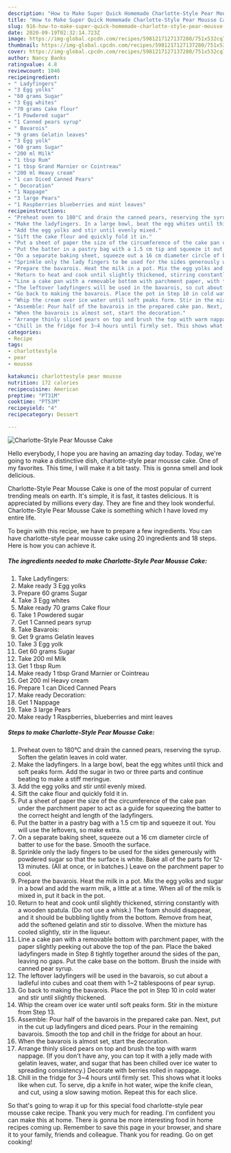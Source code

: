 ```yaml
---
description: "How to Make Super Quick Homemade Charlotte-Style Pear Mousse Cake"
title: "How to Make Super Quick Homemade Charlotte-Style Pear Mousse Cake"
slug: 916-how-to-make-super-quick-homemade-charlotte-style-pear-mousse-cake
date: 2020-09-19T02:32:14.723Z
image: https://img-global.cpcdn.com/recipes/5981217127137280/751x532cq70/charlotte-style-pear-mousse-cake-recipe-main-photo.jpg
thumbnail: https://img-global.cpcdn.com/recipes/5981217127137280/751x532cq70/charlotte-style-pear-mousse-cake-recipe-main-photo.jpg
cover: https://img-global.cpcdn.com/recipes/5981217127137280/751x532cq70/charlotte-style-pear-mousse-cake-recipe-main-photo.jpg
author: Nancy Banks
ratingvalue: 4.8
reviewcount: 1046
recipeingredient:
- " Ladyfingers"
- "3 Egg yolks"
- "60 grams Sugar"
- "3 Egg whites"
- "70 grams Cake flour"
- "1 Powdered sugar"
- "1 Canned pears syrup"
- " Bavarois"
- "9 grams Gelatin leaves"
- "3 Egg yolk"
- "60 grams Sugar"
- "200 ml Milk"
- "1 tbsp Rum"
- "1 tbsp Grand Marnier or Cointreau"
- "200 ml Heavy cream"
- "1 can Diced Canned Pears"
- " Decoration"
- "1 Nappage"
- "3 large Pears"
- "1 Raspberries blueberries and mint leaves"
recipeinstructions:
- "Preheat oven to 180°C and drain the canned pears, reserving the syrup. Soften the gelatin leaves in cold water."
- "Make the ladyfingers. In a large bowl, beat the egg whites until thick and soft peaks form. Add the sugar in two or three parts and continue beating to make a stiff meringue."
- "Add the egg yolks and stir until evenly mixed."
- "Sift the cake flour and quickly fold it in."
- "Put a sheet of paper the size of the circumference of the cake pan under the  parchment paper to act as a guide for squeezing the batter to the correct height and length of the ladyfingers."
- "Put the batter in a pastry bag with a 1.5 cm tip and squeeze it out. You will use the leftovers, so make extra."
- "On a separate baking sheet, squeeze out a 16 cm diameter circle of batter to use for the base. Smooth the surface."
- "Sprinkle only the lady fingers to be used for the sides generously with powdered sugar so that the surface is white. Bake all of the parts for 12-13 minutes. (All at once, or in batches.) Leave on the parchment paper to cool."
- "Prepare the bavarois. Heat the milk in a pot. Mix the egg yolks and sugar in a bowl and add the warm milk, a little at a time. When all of the milk is mixed in, put it back in the pot."
- "Return to heat and cook until slightly thickened, stirring constantly with a wooden spatula. (Do not use a whisk.) The foam should disappear, and it should be bubbling lightly from the bottom. Remove from heat, add the softened gelatin and stir to dissolve. When the mixture has cooled slightly, stir in the liqueur."
- "Line a cake pan with a removable bottom with parchment paper, with the paper slightly peeking out above the top of the pan. Place the baked ladyfingers made in Step 8 tightly together around the sides of the pan, leaving no gaps. Put the cake base on the bottom. Brush the inside with canned pear syrup."
- "The leftover ladyfingers will be used in the bavarois, so cut about a ladleful into cubes and coat them with 1~2 tablespoons of pear syrup."
- "Go back to making the bavarois. Place the pot in Step 10 in cold water and stir until slightly thickened."
- "Whip the cream over ice water until soft peaks form. Stir in the mixture from Step 13."
- "Assemble: Pour half of the bavarois in the prepared cake pan. Next, put in the cut up ladyfingers and diced pears. Pour in the remaining bavarois. Smooth the top and chill in the fridge for about an hour."
- "When the bavarois is almost set, start the decoration."
- "Arrange thinly sliced pears on top and brush the top with warm nappage. (If you don&#39;t have any, you can top it with a jelly made with gelatin leaves, water, and sugar that has been chilled over ice water to spreading consistency.) Decorate with berries rolled in nappage."
- "Chill in the fridge for 3~4 hours until firmly set. This shows what it looks like when cut. To serve, dip a knife in hot water, wipe the knife clean, and cut, using a slow sawing motion. Repeat this for each slice."
categories:
- Recipe
tags:
- charlottestyle
- pear
- mousse

katakunci: charlottestyle pear mousse 
nutrition: 172 calories
recipecuisine: American
preptime: "PT31M"
cooktime: "PT53M"
recipeyield: "4"
recipecategory: Dessert

---
```



![Charlotte-Style Pear Mousse Cake](https://img-global.cpcdn.com/recipes/5981217127137280/751x532cq70/charlotte-style-pear-mousse-cake-recipe-main-photo.jpg)

Hello everybody, I hope you are having an amazing day today. Today, we're going to make a distinctive dish, charlotte-style pear mousse cake. One of my favorites. This time, I will make it a bit tasty. This is gonna smell and look delicious.

Charlotte-Style Pear Mousse Cake is one of the most popular of current trending meals on earth. It's simple, it is fast, it tastes delicious. It is appreciated by millions every day. They are fine and they look wonderful. Charlotte-Style Pear Mousse Cake is something which I have loved my entire life.




To begin with this recipe, we have to prepare a few ingredients. You can have charlotte-style pear mousse cake using 20 ingredients and 18 steps. Here is how you can achieve it.

<!--inarticleads1-->

##### The ingredients needed to make Charlotte-Style Pear Mousse Cake:

1. Take  Ladyfingers:
1. Make ready 3 Egg yolks
1. Prepare 60 grams Sugar
1. Take 3 Egg whites
1. Make ready 70 grams Cake flour
1. Take 1 Powdered sugar
1. Get 1 Canned pears syrup
1. Take  Bavarois:
1. Get 9 grams Gelatin leaves
1. Take 3 Egg yolk
1. Get 60 grams Sugar
1. Take 200 ml Milk
1. Get 1 tbsp Rum
1. Make ready 1 tbsp Grand Marnier or Cointreau
1. Get 200 ml Heavy cream
1. Prepare 1 can Diced Canned Pears
1. Make ready  Decoration:
1. Get 1 Nappage
1. Take 3 large Pears
1. Make ready 1 Raspberries, blueberries and mint leaves




<!--inarticleads2-->

##### Steps to make Charlotte-Style Pear Mousse Cake:

1. Preheat oven to 180°C and drain the canned pears, reserving the syrup. Soften the gelatin leaves in cold water.
1. Make the ladyfingers. In a large bowl, beat the egg whites until thick and soft peaks form. Add the sugar in two or three parts and continue beating to make a stiff meringue.
1. Add the egg yolks and stir until evenly mixed.
1. Sift the cake flour and quickly fold it in.
1. Put a sheet of paper the size of the circumference of the cake pan under the  parchment paper to act as a guide for squeezing the batter to the correct height and length of the ladyfingers.
1. Put the batter in a pastry bag with a 1.5 cm tip and squeeze it out. You will use the leftovers, so make extra.
1. On a separate baking sheet, squeeze out a 16 cm diameter circle of batter to use for the base. Smooth the surface.
1. Sprinkle only the lady fingers to be used for the sides generously with powdered sugar so that the surface is white. Bake all of the parts for 12-13 minutes. (All at once, or in batches.) Leave on the parchment paper to cool.
1. Prepare the bavarois. Heat the milk in a pot. Mix the egg yolks and sugar in a bowl and add the warm milk, a little at a time. When all of the milk is mixed in, put it back in the pot.
1. Return to heat and cook until slightly thickened, stirring constantly with a wooden spatula. (Do not use a whisk.) The foam should disappear, and it should be bubbling lightly from the bottom. Remove from heat, add the softened gelatin and stir to dissolve. When the mixture has cooled slightly, stir in the liqueur.
1. Line a cake pan with a removable bottom with parchment paper, with the paper slightly peeking out above the top of the pan. Place the baked ladyfingers made in Step 8 tightly together around the sides of the pan, leaving no gaps. Put the cake base on the bottom. Brush the inside with canned pear syrup.
1. The leftover ladyfingers will be used in the bavarois, so cut about a ladleful into cubes and coat them with 1~2 tablespoons of pear syrup.
1. Go back to making the bavarois. Place the pot in Step 10 in cold water and stir until slightly thickened.
1. Whip the cream over ice water until soft peaks form. Stir in the mixture from Step 13.
1. Assemble: Pour half of the bavarois in the prepared cake pan. Next, put in the cut up ladyfingers and diced pears. Pour in the remaining bavarois. Smooth the top and chill in the fridge for about an hour.
1. When the bavarois is almost set, start the decoration.
1. Arrange thinly sliced pears on top and brush the top with warm nappage. (If you don&#39;t have any, you can top it with a jelly made with gelatin leaves, water, and sugar that has been chilled over ice water to spreading consistency.) Decorate with berries rolled in nappage.
1. Chill in the fridge for 3~4 hours until firmly set. This shows what it looks like when cut. To serve, dip a knife in hot water, wipe the knife clean, and cut, using a slow sawing motion. Repeat this for each slice.




So that's going to wrap it up for this special food charlotte-style pear mousse cake recipe. Thank you very much for reading. I'm confident you can make this at home. There is gonna be more interesting food in home recipes coming up. Remember to save this page in your browser, and share it to your family, friends and colleague. Thank you for reading. Go on get cooking!
